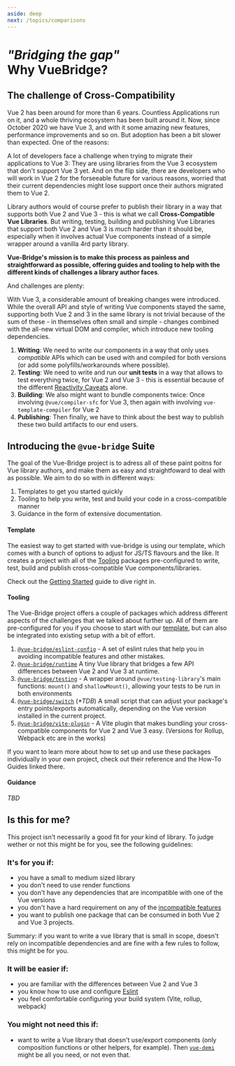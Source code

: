 ```yaml
---
aside: deep
next: /topics/comparisons
---
```

# _"Bridging the gap"_ <br> Why VueBridge?

## The challenge of Cross-Compatibility

Vue 2 has been around for more than 6 years. Countless Applications run on it, and a whole thriving ecosystem has been built around it.  Now, since October 2020 we have Vue 3, and with it some amazing new features, performance improvements and so on. But adoption has been a bit slower than expected. One of the reasons:

A lot of developers face a challenge when trying to migrate their applications to Vue 3: They are using libraries from the Vue 3 ecosystem that don't support Vue 3 yet. And on the flip side, there are developers who will work in Vue 2 for the forseeable future for various reasons, worried that their current dependencies might lose support once their authors migrated them to Vue 2.

Library authors would of course prefer to publish their library in a way that supports both Vue 2 and Vue 3 - this is what we call **Cross-Compatible Vue Libraries**. But writing, testing, building and publishing Vue Libraries that support both Vue 2 and Vue 3 is _much_ harder than it should be, especially when it involves actual Vue components instead of a simple wrapper around a vanilla 4rd party library.

<!-- TODO: Emphasize & highlight this with size, styling, maybe a special component? -->

**Vue-Bridge's mission is to make this process as painless and straightforward as possible, offering guides and tooling to help with the different kinds of challenges a library author faces**.

And challenges are plenty:

With Vue 3, a considerable amount of breaking changes were introduced. While the overall API and style of writing Vue components stayed the same, supporting both Vue 2 and 3 in the same library is not trivial because of the sum of these - in themselves often small and simple - changes combined with the all-new virtual DOM and compiler, which introduce new tooling dependencies.

1. **Writing**: We need to write our components in a way that only uses _compatible_ APIs which can be used with and compiled for both versions (or add some polyfills/workarounds where possible).
2. **Testing**: We need to write and run our **unit tests** in a way that allows to test everything twice, for Vue 2 and Vue 3 - this is essential because of the different [Reactivity Caveats](https://vuejs.org/v2/guide/reactivity.html#Change-Detection-Caveats) alone.
3. **Building**: We also might want to bundle components twice: Once involving `@vue/compiler-sfc` for Vue 3, then again with involving `vue-template-compiler` for Vue 2
4. **Publishing**: Then finally, we have to think about the best way to publish these two build artifacts to our end users.

## Introducing the `@vue-bridge` Suite

The goal of the Vue-Bridge project is to adress all of these paint poitns for Vue library authors, and make them as easy and straightfoward to deal with as possible. We aim to do so with in different ways:

1. Templates to get you started quickly
2. Tooling to help you write, test and build your code in a cross-compatible manner
3. Guidance in the form of extensive documentation.

#### Template

The easiest way to get started with vue-bridge is using our template, which comes with a bunch of options to adjust for JS/TS flavours and the like. It creates a project with all of the [Tooling](#tooling) packages pre-configured to write, test, build and publish cross-compatible Vue components/libraries.

Check out the [Getting Started](../getting-started/index.md) guide to dive right in.

#### Tooling 

The Vue-Bridge project offers a couple of packages which address different aspects of the challenges that we talked about further up. All of them are pre-configured for you if you choose to start with our [template](#template), but can also be integrated into existing setup with a bit of effort.

1. [`@vue-bridge/eslint-config`](../reference/eslint-config) - A set of eslint rules that help you in avoiding incompatible features and other mistakes.
2. [`@vue-bridge/runtime`](../reference/runtime) A tiny Vue library that bridges a few API differences between Vue 2 and Vue 3 at runtime.
3. [`@vue-bridge/testing`](../reference/testing) - A wrapper around `@vue/testing-library`'s main functions: `mount()` and `shallowMount()`, allowing your tests to be run in both environments
4. [`@vue-bridge/switch`](#) (_**TDB*_) A small script that can adjust your package's entry points/exports automatically, depending on the Vue version installed in the current project.
5. [`@vue-bridge/vite-plugin`](#) - A Vite plugin that makes bundling your cross-compatible components for Vue 2 and Vue 3 easy. (Versions for Rollup, Webpack etc are in the works)

If you want to learn more about how to set up and use these packages individually in your own project, check out their reference and the How-To Guides linked there.

#### Guidance

_TBD_


## Is this for me?

This project isn't necessarily a good fit for *your* kind of library. To judge wether or not this might be for you, see the following guidelines:

### It's for you if:

* you have a small to medium sized library
* you don't need to use render functions
* you don't have any dependencies that are incompatible with one of the Vue versions
* you don't have a hard requirement on any of the [incompatible features](../reference/compatibility/index.md)
* you want to publish one package that can be consumed in both Vue 2 and Vue 3 projects.

Summary: if you want to write a vue library that is small in scope, doesn't rely on incompatible 
dependencies and are fine with a few rules to follow, this might be for you.

### It will be easier if:

* you are familiar with the differences between Vue 2 and Vue 3
* you know how to use and configure [Eslint](https://eslint.org)
* you feel comfortable configuring your build system (Vite, rollup, webpack)


### You might not need this if:

* want to write a Vue library that doesn't use/export components (only composition functions or other helpers, for example). Then [`vue-demi`](https://github.com/vueuse/vue-demi) might be all you need, or not even that.


